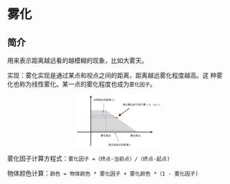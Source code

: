 # 雾化

## 简介
用来表示距离越远看的越模糊的现象，比如大雾天。

实现：雾化实现是通过某点和视点之间的距离，距离越远雾化程度越高。这 种雾化也称为线性雾化。某一点的雾化程度也成为`雾化因子`。

<img src="./雾化因子.png" width="200" style="margin: auto;display: block" alt=""/>

雾化因子计算方程式：`雾化因子 =（终点-当前点）/（终点-起点)`

物体颜色计算：`颜色 = 物体颜色 * 雾化因子 + 雾化颜色 *（1 - 雾化因子)`
